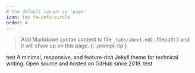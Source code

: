 ```yaml
---
# the default layout is 'page'
icon: fas fa-info-circle
order: 4
---
```


> Add Markdown syntax content to file `_tabs/about.md`{: .filepath } and it will show up on this page.
{: .prompt-tip }

test
A minimal, responsive, and feature-rich Jekyll theme for technical writing. Open source and hosted on GitHub since 2019.
test
